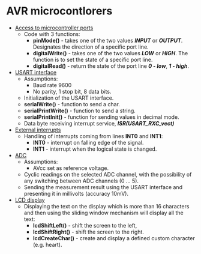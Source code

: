 # AVR microcontlorers
- [Access to microcontroller ports](https://github.com/akLeszek/Arduino_ATmega328/blob/main/Blink.ino)
  - Code with 3 functions:
    - **pinMode()** - takes one of the two values ***INPUT*** or ***OUTPUT***. Designates the direction of a specific port line.
    - **digitalWrite()** - takes one of the two values ***LOW*** or ***HIGH***. The function is to set the state of a specific port line.
    - **digitalRead()** - return the state of the port line ***0 - low***, ***1 - high***.
- [USART interface](https://github.com/akLeszek/Arduino_ATmega328/blob/main/usart.ino)
  - Assumptions:
    - Baud rate 9600
    - No parity, 1 stop bit, 8 data bits.
  - Initialization of the USART interface.
  - **serialWrite()** - function to send a char.
  - **serialPrintWrite()** - function to send a string.
  - **serialPrintInit()** - function for sending values in decimal mode.
  - Data byte receiving interrupt service, ***ISR(USART_RXC_vect)***
- [External interrupts](https://github.com/akLeszek/Arduino_ATmega328/blob/main/External_interrupt.ino)
  - Handling of interrupts coming from lines **INT0** and **INT1**:
    - **INT0** - interrupt on falling edge of the signal.
    - **INT1** - interrupt when the logical state is changed.
- [ADC](https://github.com/akLeszek/Arduino_ATmega328/blob/main/ADC.ino)
  - Assumptions:
    - AVcc set as reference voltage.
  - Cyclic readings on the selected ADC channel, with the possibility of any switching between ADC channels (0 ... 5).
  - Sending the measurement result using the USART interface and presenting it in millivolts (accuracy 10mV).
- [LCD display](https://github.com/akLeszek/Arduino_ATmega328/blob/main/LCD.ino)
  - Displaying the text on the display which is more than 16 characters and then using the sliding window mechanism will display all the text:
    - **lcdShiftLeft()** - shift the screen to the left,
    - **lcdShiftRight()** - shift the screen to the right. 
    - **lcdCreateChar()** - create and display a defined custom character (e.g. heart). 
